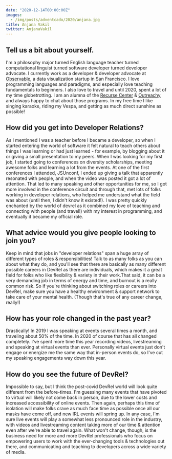 ```yaml
---
date: "2020-12-14T00:00:00Z"
images:
  - /img/posts/adventcado/2020/anjana.jpg
title: Anjana Vakil
twitter: AnjanaVakil
---
```


## Tell us a bit about yourself.

I'm a philosophy major turned English language teacher turned computational linguist turned software developer turned developer advocate. I currently work as a developer & developer advocate at [Observable](https://observablehq.com/), a data visualization startup in San Francisco. I love programming languages and paradigms, and especially love teaching fundamentals to beginners. I also love to travel and until 2020, spent a lot of my time globetrotting. I am an alumna of the [Recurse Center](https://www.recurse.com/) & [Outreachy](https://www.outreachy.org/), and always happy to chat about those programs. In my free time I like singing karaoke, riding my Vespa, and getting as much direct sunshine as possible!


## How did you get into Developer Relations?

As I mentioned I was a teacher before I became a developer, so when I started entering the world of software it felt natural to teach others about things I was learning or had just learned - for example, by blogging about it or giving a small presentation to my peers. When I was looking for my first job, I started going to conferences on diversity scholarships, meeting awesome folks and learning a lot from the events. At one of the first conferences I attended, JSUnconf, I ended up giving a talk that apparently resonated with people, and when the video was posted it got a lot of attention. That led to many speaking and other opportunities for me, so I got more involved in the conference circuit and through that, met lots of folks working in developer relations, who helped me understand what the field was about (until then, I didn't know it existed!). I was pretty quickly enchanted by the world of devrel as it combined my love of teaching and connecting with people (and travel!) with my interest in programming, and eventually it became my official role.


## What advice would you give people looking to join you?

Keep in mind that jobs in "developer relations" span a huge array of different types of roles & responsibilities! Talk to as many folks as you can about what they do, and you'll see that there are basically as many different possible careers in DevRel as there are individuals, which makes it a great field for folks who like flexibility & variety in their work.That said, it can be a very demanding job in terms of energy and time, and burnout is a really common risk. So if you're thinking about switching roles or careers into DevRel, make sure you have a healthy environment & support network to take care of your mental health. (Though that's true of any career change, really!)


## How has your role changed in the past year?

Drastically! In 2019 I was speaking at events several times a month, and traveling about 50% of the time. In 2020 of course that has all changed completely. I've spent more time this year recording videos, livestreaming and speaking at virtual events than ever. Personally virtual events just don't engage or energize me the same way that in-person events do, so I've cut my speaking engagements way down this year.


## How do you see the future of DevRel?

Impossible to say, but I think the post-covid DevRel world will look quite different from the before-times. I'm guessing many events that have pivoted to virtual will likely not come back in person, due to the lower costs and increased accessibility of online events. Then again, perhaps this time of isolation will make folks crave as much face time as possible once all our masks have come off, and new IRL events will spring up. In any case, I'm sure live events will play a somewhat less pronounced role in the industry, with videos and livestreaming content taking more of our time & attention even after we're able to travel again. What won't change, though, is the business need for more and more DevRel professionals who focus on empowering users to work with the ever-changing tools & technologies out there, and communicating and teaching to developers across a wide variety of media.